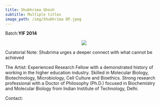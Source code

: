 ```yaml
---
title: Shubhrima Ghosh
subtitle: Multiple titles
image_path: /img/Shubhrima DP.jpeg
---
```


<p>Batch:<b>YIF 2014</b></p>


<p align="center">
<img src="../../img/Shubhrima DP.jpg"></p>

Curatorial Note:
Shubrima urges a deeper connect with what cannot be achieved

The Artist:
Experienced Research Fellow with a demonstrated history of working in the higher education industry. Skilled in Molecular Biology, Biotechnology, Microbiology, Cell Culture and Bioethics. Strong research professional with a Doctor of Philosophy (Ph.D.) focused in Biochemistry and Molecular Biology from Indian Institute of Technology, Delhi.

Contact:

<a href="https://www.facebook.com/shubhrima.ghosh" class="fa fa-facebook"></a>
<a href="shubhrima.ghosh@yifp.in" class="fa fa-envelope"></a>





